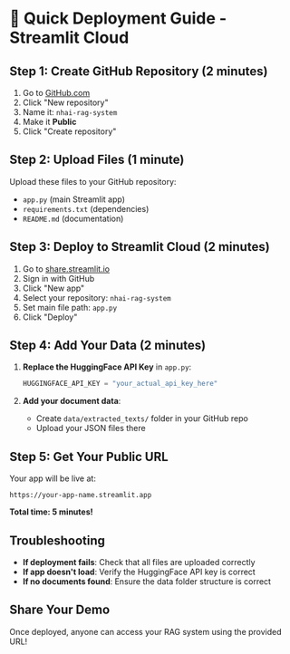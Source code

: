 # 🚀 Quick Deployment Guide - Streamlit Cloud

## Step 1: Create GitHub Repository (2 minutes)

1. Go to [GitHub.com](https://github.com)
2. Click "New repository"
3. Name it: `nhai-rag-system`
4. Make it **Public**
5. Click "Create repository"

## Step 2: Upload Files (1 minute)

Upload these files to your GitHub repository:
- `app.py` (main Streamlit app)
- `requirements.txt` (dependencies)
- `README.md` (documentation)

## Step 3: Deploy to Streamlit Cloud (2 minutes)

1. Go to [share.streamlit.io](https://share.streamlit.io)
2. Sign in with GitHub
3. Click "New app"
4. Select your repository: `nhai-rag-system`
5. Set main file path: `app.py`
6. Click "Deploy"

## Step 4: Add Your Data (2 minutes)

1. **Replace the HuggingFace API Key** in `app.py`:
   ```python
   HUGGINGFACE_API_KEY = "your_actual_api_key_here"
   ```

2. **Add your document data**:
   - Create `data/extracted_texts/` folder in your GitHub repo
   - Upload your JSON files there

## Step 5: Get Your Public URL

Your app will be live at:
```
https://your-app-name.streamlit.app
```

**Total time: 5 minutes!**

## Troubleshooting

- **If deployment fails**: Check that all files are uploaded correctly
- **If app doesn't load**: Verify the HuggingFace API key is correct
- **If no documents found**: Ensure the data folder structure is correct

## Share Your Demo

Once deployed, anyone can access your RAG system using the provided URL! 